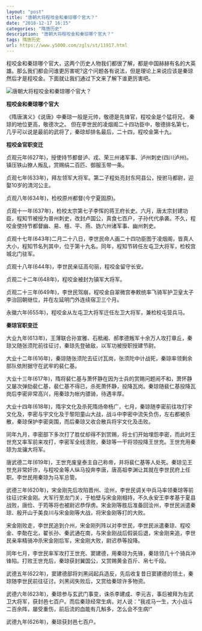 ```yaml
---
layout: "post"
title: "唐朝大将程咬金和秦琼哪个官大？"
date: "2018-12-17 16:15"
categories: "隋唐历史"
description: "唐朝大将程咬金和秦琼哪个官大？"
tags: 隋唐历史
url: https://www.y5000.com/zgls/st/11917.html
---
```






程咬金和秦琼哪个官大，这两个历史人物我们都很了解，都是中国赫赫有名的大英雄。那么我们都会问谁更厉害呢?这个问题各有说法，但是理论上来说应该是秦琼然后才是程咬金。下面就让我们通过下文来了解下谁更厉害吧。

![唐朝大将程咬金和秦琼哪个官大？](/uploads/allimg/170123/6-1F1231432551P.JPG)

**程咬金和秦琼哪个官大**

《隋唐演义》《说唐》中秦琼一般是元帅，敬德是先锋官，程咬金是个猛将兄， 秦琼的地位更高，敬德次之。
但在李世民的凌烟阁二十四功臣中，敬德排名第七，几乎可以说是最前的武将了，秦琼却排名最后，二十四，程咬金第十九。

**程咬金官职变迁**

贞观元年(627年)，授使持节都督泸、戎、荣三州诸军事、泸州刺史(四川泸州)。镇压铁山獠人叛乱，赏赐绢二百匹、御服玉带一条。

贞观七年(633年)，拜左领军大将军。第二子程处亮封东阿县公，授驸马都尉，迎娶10岁的清河公主。

贞观八年(634年)，检校原州都督(今宁夏固原)。

贞观十一年(637年)，检校太宗第七子李恽的蒋王府长史。六月，唐太宗封建功臣，程知节被授为普州刺史，改封卢国公，真食七百户，子孙代代承袭。不久，程咬金使持节都督幽、易、檀、平、燕、妫六州诸军事、幽州刺史。

贞观十七年(643年)二月二十八日，李世民命人画二十四功臣图于凌烟阁，皆真人大小，程知节名列其中，位于第十九名。同年，程知节转任左屯卫大将军，检校宫城北门驻军。

贞观十八年(644年)，李世民亲征高句丽，程咬金留守长安。

贞观二十二年(648年)，程咬金被封为镇军大将军。

贞观二十三年(649年)，李世民驾崩，程咬金自翠微宫奉敕统率飞骑军护卫皇太子李治回朝继位，并在左延明门外连续宿卫三个月。

永徽六年(655年)，程咬金从左屯卫大将军迁任左卫大将军，兼检校屯营兵马。

**秦琼官职变迁**

大业九年(613年)，王薄联合孙宣雅、石秪阇、郝孝德叛军十余万人攻打章丘，秦琼又随张须陀前往征讨，秦琼先登破敌，以军功被授职授建节尉。

大业十二年(616年)，秦琼随张须陀去征讨瓦岗，张须陀中计战死，秦琼率领剩余部队依附据守在武牢的裴仁基。

大业十三年(617年)，隋将裴仁基与萧怀静在因为士兵的赏赐问题闹不和，萧怀静又屡次弹劾裴仁基，裴仁基不得已，杀死萧怀静，投降瓦岗。秦琼随裴仁基投降瓦岗后李密非常高兴，用秦琼为帐内骠骑，待遇丰厚。

大业十四年(618年)，隋宇文化及杀死隋炀帝杨广，七月，秦琼随李密前往攻打宇文化及，李密与宇文化及于黎阳童山大战，战斗中李密中流矢负伤，左右都被杀散，秦琼保护李密突围，而后秦琼又收合散兵将宇文化及击败。

同年九月，李密部下多次打了胜仗却得不到赏赐，将士们开始埋怨李密，而此时王世充又率军前来攻打，李密军全线溃败，秦琼等一干将领投降王世充。王世充用秦琼为龙骧大将军。

唐武德二年(619年)，王世充废皇泰主自己称帝，并将裴仁基等人处死。秦琼见王世充非常奸诈，与程咬金等人纵马投奔李唐，唐高祖李渊让其就在李世民府上任职。李世民用秦琼为马军总管。

武德三年(620年)，宋金刚先后攻陷晋州、浍州，李世民调关中兵马率领秦琼等前往征讨宋金刚。大军行至龙门关，于柏壁与宋金刚相持，不久永安王李孝基于夏县战败，唐俭、于筠等将也被尉迟恭俘虏。宋金刚等胜后准备回浍州，李世民派遣秦琼、殷开山于美良川与宋金刚等大战，将宋金刚等打的大败。

宋金刚败走，李世民追到介州，宋金刚列阵以对李世民，李世民派遣秦琼、程咬金、李勣在北，翟长孙、秦武通在南，与宋金刚战后假装后退，宋金刚来追，李世民亲率精骑冲杀宋金刚后军，宋金刚大败，尉迟恭等投降。

同年七月，李世民率军攻打王世充、窦建德，用秦琼为先锋，秦琼领几十个骑兵冲锋陷。打败王世充后，秦琼获封翼国公，又赏赐黄金百斤、帛七千段。

武德五年(622年)，窦建德部将刘黑闼起兵造反，先后收复昔日窦建德的领土，秦琼随李世民前往征讨。刘黑闼失败后，又赏给秦琼许多物资。

武德六年(623年)，秦琼参与玄武门事变，诛杀李建成、李元吉，事后被拜为左武卫大将军，获封邑七百户。而后秦琼经常生病，对人说：“我戎马一生，大小战斗二百余阵，屡受重伤，前后流的血能有几斛多，怎么会不生病!”

武德九年(626年)，秦琼获封邑七百户。
